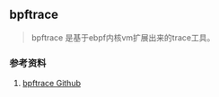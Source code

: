 

## bpftrace
> bpftrace 是基于ebpf内核vm扩展出来的trace工具。  



### 参考资料
1. [bpftrace Github](https://github.com/iovisor/bpftrace)